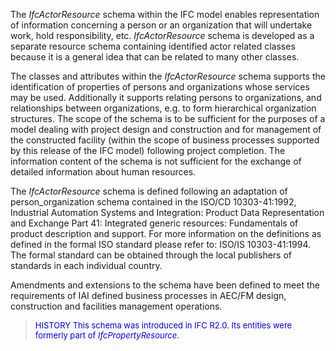 ﻿The _IfcActorResource_ schema within the IFC model enables representation of information concerning a person or an organization that will undertake work, hold responsibility, etc. _IfcActorResource_ schema is developed as a separate resource schema containing identified actor related classes because it is a general idea that can be related to many other classes.   
  
The classes and attributes within the _IfcActorResource_ schema supports the identification of properties of persons and organizations whose services may be used. Additionally it supports relating persons to organizations, and relationships between organizations, e.g. to form hierarchical organization structures. The scope of the schema is to be sufficient for the purposes of a model dealing with project design and construction and for management of the constructed facility (within the scope of business processes supported by this release of the IFC model) following project completion. The information content of the schema is not sufficient for the exchange of detailed information about human resources.  
  
The _IfcActorResource_ schema is defined following an adaptation of person_organization schema contained in the ISO/CD 10303-41:1992, Industrial Automation Systems and Integration: Product Data Representation and Exchange Part 41: Integrated generic resources: Fundamentals of product description and support. For more information on the definitions as defined in the formal ISO standard please refer to: ISO/IS 10303-41:1994. The formal standard can be obtained through the local publishers of standards in each individual country.  
  
Amendments and extensions to the schema have been defined to meet the requirements of IAI defined business processes in AEC/FM design, construction and facilities management operations.

> <font size="-1" color="#0000FF">HISTORY This schema was introduced in IFC R2.0. Its entities were formerly
part of <i>IfcPropertyResource</i>.
</font>
